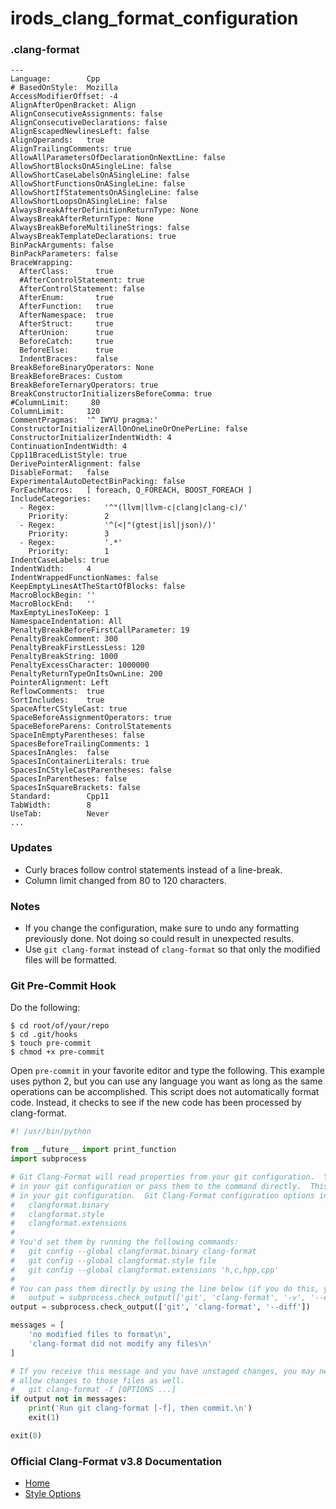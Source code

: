 # irods_clang_format_configuration
### .clang-format
```
---
Language:        Cpp
# BasedOnStyle:  Mozilla
AccessModifierOffset: -4
AlignAfterOpenBracket: Align
AlignConsecutiveAssignments: false
AlignConsecutiveDeclarations: false
AlignEscapedNewlinesLeft: false
AlignOperands:   true
AlignTrailingComments: true
AllowAllParametersOfDeclarationOnNextLine: false
AllowShortBlocksOnASingleLine: false
AllowShortCaseLabelsOnASingleLine: false
AllowShortFunctionsOnASingleLine: false
AllowShortIfStatementsOnASingleLine: false
AllowShortLoopsOnASingleLine: false
AlwaysBreakAfterDefinitionReturnType: None
AlwaysBreakAfterReturnType: None
AlwaysBreakBeforeMultilineStrings: false
AlwaysBreakTemplateDeclarations: true
BinPackArguments: false
BinPackParameters: false
BraceWrapping:
  AfterClass:      true
  #AfterControlStatement: true
  AfterControlStatement: false
  AfterEnum:       true
  AfterFunction:   true
  AfterNamespace:  true
  AfterStruct:     true
  AfterUnion:      true
  BeforeCatch:     true
  BeforeElse:      true
  IndentBraces:    false
BreakBeforeBinaryOperators: None
BreakBeforeBraces: Custom
BreakBeforeTernaryOperators: true
BreakConstructorInitializersBeforeComma: true
#ColumnLimit:     80
ColumnLimit:     120
CommentPragmas:  '^ IWYU pragma:'
ConstructorInitializerAllOnOneLineOrOnePerLine: false
ConstructorInitializerIndentWidth: 4
ContinuationIndentWidth: 4
Cpp11BracedListStyle: true
DerivePointerAlignment: false
DisableFormat:   false
ExperimentalAutoDetectBinPacking: false
ForEachMacros:   [ foreach, Q_FOREACH, BOOST_FOREACH ]
IncludeCategories:
  - Regex:           '^"(llvm|llvm-c|clang|clang-c)/'
    Priority:        2
  - Regex:           '^(<|"(gtest|isl|json)/)'
    Priority:        3
  - Regex:           '.*'
    Priority:        1
IndentCaseLabels: true
IndentWidth:     4
IndentWrappedFunctionNames: false
KeepEmptyLinesAtTheStartOfBlocks: false
MacroBlockBegin: ''
MacroBlockEnd:   ''
MaxEmptyLinesToKeep: 1
NamespaceIndentation: All
PenaltyBreakBeforeFirstCallParameter: 19
PenaltyBreakComment: 300
PenaltyBreakFirstLessLess: 120
PenaltyBreakString: 1000
PenaltyExcessCharacter: 1000000
PenaltyReturnTypeOnItsOwnLine: 200
PointerAlignment: Left
ReflowComments:  true
SortIncludes:    true
SpaceAfterCStyleCast: true
SpaceBeforeAssignmentOperators: true
SpaceBeforeParens: ControlStatements
SpaceInEmptyParentheses: false
SpacesBeforeTrailingComments: 1
SpacesInAngles:  false
SpacesInContainerLiterals: true
SpacesInCStyleCastParentheses: false
SpacesInParentheses: false
SpacesInSquareBrackets: false
Standard:        Cpp11
TabWidth:        8
UseTab:          Never
...
```
### Updates
- Curly braces follow control statements instead of a line-break.
- Column limit changed from 80 to 120 characters.

### Notes
- If you change the configuration, make sure to undo any formatting previously done.  Not doing so could result in unexpected results.
- Use `git clang-format` instead of `clang-format` so that only the modified files will be formatted.

### Git Pre-Commit Hook
Do the following:
```
$ cd root/of/your/repo
$ cd .git/hooks
$ touch pre-commit
$ chmod +x pre-commit
```
Open `pre-commit` in your favorite editor and type the following.
This example uses python 2, but you can use any language you want as long as the same operations can be accomplished.
This script does not automatically format code.  Instead, it checks to see if the new code has been processed by clang-format.
```python
#! /usr/bin/python

from __future__ import print_function
import subprocess

# Git Clang-Format will read properties from your git configuration.  You can set default properties
# in your git configuration or pass them to the command directly.  This script assumes you'll set options
# in your git configuration.  Git Clang-Format configuration options include:
#   clangformat.binary
#   clangformat.style
#   clangformat.extensions
#
# You'd set them by running the following commands:
#   git config --global clangformat.binary clang-format
#   git config --global clangformat.style file
#   git config --global clangformat.extensions 'h,c,hpp,cpp'
#
# You can pass them directly by using the line below (if you do this, you'll need to pass them everywhere):
#   output = subprocess.check_output(['git', 'clang-format', '-v', '--extensions', 'h,c,hpp,cpp', '--style', 'file', '--diff'])
output = subprocess.check_output(['git', 'clang-format', '--diff'])

messages = [
    'no modified files to format\n',
    'clang-format did not modify any files\n'
]

# If you receive this message and you have unstaged changes, you may need to run the following to
# allow changes to those files as well.
#   git clang-format -f [OPTIONS ...]
if output not in messages:
    print('Run git clang-format [-f], then commit.\n')
    exit(1)

exit(0)
```

### Official Clang-Format v3.8 Documentation
- [Home](http://releases.llvm.org/3.8.0/tools/clang/docs/ClangFormat.html)
- [Style Options](http://releases.llvm.org/3.8.0/tools/clang/docs/ClangFormatStyleOptions.html)

